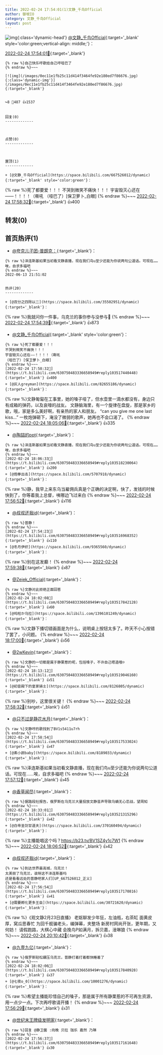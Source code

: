 ```yaml
---
title: 2022-02-24 17:54:01(1)文静_千鸟Official
author: 御坂IO
category: 文静_千鸟Official
layout: post
---
```


![img](/images/ac7482ed1b9a7f203dc68c0c4a77c488a27b108a.jpg){:class='dynamic-head'}
[@文静_千鸟Official](https://space.bilibili.com/667526012/dynamic){:target='_blank' style='color:green;vertical-align: middle;'}：

[2022-02-24 17:54:01🔗](https://t.bilibili.com/630750483336658949){:target='_blank'}

~~~
{% raw %}自己快乐哼歌给自己哼哑巴了
{% endraw %}~~~

[![img](/images/0ec11e1fb25c11d414f3464fe92e180ed7f86676.jpg){:class='dynamic-img'}](/images/0ec11e1fb25c11d414f3464fe92e180ed7f86676.jpg){:target='_blank'}


↪️8 💬487 👍1537


回复(0)
-------------



点赞(0)
-------------



置顶(1)
-------------

+ [@文静_千鸟Official](https://space.bilibili.com/667526012/dynamic){:target='_blank' style='color:green'}：
~~~
{% raw %}死了都要爱！！！
不哭到微笑不痛快！！！
宇宙毁灭心还在——！！！！（嘶吼
（哑巴了）[保卫萝卜_白眼]
{% endraw %}~~~
[2022-02-24 17:58:32🔗](https://t.bilibili.com/630750483336658949#reply103517440448){:target='_blank'} 👍400


转发(0)
-------------



首页热评(1)
-------------

+ [@夸克儿子团-普朗克：](https://space.bilibili.com/326870489/dynamic){:target='_blank'}：
~~~
{% raw %}泽连斯基如果当初看文静直播，现在我们鸟u至少还能为你说两句公道话。可现在……唉，自求多福吧
{% endraw %}~~~
2022-06-13 21:51:02


热评(20)
-------------

+ [@百分之四除以二](https://space.bilibili.com/35502951/dynamic){:target='_blank'}：
~~~
{% raw %}我就问你一件事，乌克兰的事你参与没参与👀
{% endraw %}~~~
[2022-02-24 17:54:39🔗](https://t.bilibili.com/630750483336658949#reply103516933536){:target='_blank'} 👍873
+ [@文静_千鸟Official](https://space.bilibili.com/667526012/dynamic){:target='_blank' style='color:green'}：
~~~
{% raw %}死了都要爱！！！
不哭到微笑不痛快！！！
宇宙毁灭心还在——！！！！（嘶吼
（哑巴了）[保卫萝卜_白眼]
{% endraw %}~~~
[2022-02-24 17:58:32🔗](https://t.bilibili.com/630750483336658949#reply103517440448){:target='_blank'} 👍400
+ [@灰人greyman](https://space.bilibili.com/82655186/dynamic){:target='_blank'}：
~~~
{% raw %}文静匍匐在工事里，她的嗓子哑了，但水壶里一滴水都没有，身边只有成箱的弹药，以及哀嚎的战友。
文静脑海里，有一个旋律在盘旋，那是家乡的歌，哦，家是多么美好啊，有亲热的家人和朋友。
“can you give me one last kiss…”
一枚炮弹砸下，淹没了微弱的歌声，她再也不会口渴了。
{% endraw %}~~~
[2022-02-24 18:05:06🔗](https://t.bilibili.com/630750483336658949#reply103518252432){:target='_blank'} 👍335
+ [@陶喆的ppt](https://space.bilibili.com/326870489/dynamic){:target='_blank'}：
~~~
{% raw %}泽连斯基如果当初看文静直播，现在我们鸟u至少还能为你说两句公道话。可现在……唉，自求多福吧
{% endraw %}~~~
[2022-02-24 18:06:33🔗](https://t.bilibili.com/630750483336658949#reply103518230064){:target='_blank'} 👍200
+ [@炮拳出击](https://space.bilibili.com/5707918/dynamic){:target='_blank'}：
~~~
{% raw %}静，我早上来东乌当雇佣兵真是个正确的决定啊，快了，发钱的时候快到了，你等着我上总督，咦哪边飞过来白
{% endraw %}~~~
[2022-02-24 17:56:52🔗](https://t.bilibili.com/630750483336658949#reply103517219744){:target='_blank'} 👍116
+ [@叔叔还我id](https://space.bilibili.com/12811716/dynamic){:target='_blank'}：
~~~
{% raw %}普静！
{% endraw %}~~~
[2022-02-24 17:54:23🔗](https://t.bilibili.com/630750483336658949#reply103516968352){:target='_blank'} 👍110
+ [@冬月伊织](https://space.bilibili.com/9365560/dynamic){:target='_blank'}：
~~~
{% raw %}别在这发癫！
{% endraw %}~~~
[2022-02-24 17:59:38🔗](https://t.bilibili.com/630750483336658949#reply103517560080){:target='_blank'} 👍87
+ [@Zeiek_Official](https://space.bilibili.com/486034027/dynamic){:target='_blank'}：
~~~
{% raw %}文静对此拒绝正面回答
{% endraw %}~~~
[2022-02-24 18:02:08🔗](https://t.bilibili.com/630750483336658949#reply103517842128){:target='_blank'} 👍60
+ [@呜啦か乌拉](https://space.bilibili.com/1396101249/dynamic){:target='_blank'}：
~~~
{% raw %}文静下播切错画面是为什么，说明桌上按钮太多了。昨天不小心按错了罢了，小问题。
{% endraw %}~~~
[2022-02-24 18:17:00🔗](https://t.bilibili.com/630750483336658949#reply103519502656){:target='_blank'} 👍56
+ [@2wKevin](https://space.bilibili.com/413988693/dynamic){:target='_blank'}：
~~~
{% raw %}文静的一切都是属于静栗惹的呢，包括嗓子，不许自己嗯造哦☺️
{% endraw %}~~~
[2022-02-24 18:13:12🔗](https://t.bilibili.com/630750483336658949#reply103519046160){:target='_blank'} 👍51
+ [@初音殿下的皇家骑士](https://space.bilibili.com/8126805/dynamic){:target='_blank'}：
~~~
{% raw %}别吵，这里很关键！
{% endraw %}~~~
[2022-02-24 17:58:32🔗](https://t.bilibili.com/630750483336658949#reply103517520256){:target='_blank'} 👍51
+ [@只不过是静花水月](https://space.bilibili.com/240578495/dynamic){:target='_blank'}：
~~~
{% raw %}文静哼的歌找到了BV1s5411u7rh
{% endraw %}~~~
[2022-02-24 17:58:54🔗](https://t.bilibili.com/630750483336658949#reply103517533024){:target='_blank'} 👍47
+ [@素小颜baby](https://space.bilibili.com/8189033/dynamic){:target='_blank'}：
~~~
{% raw %}泽连斯基如果当初看文静直播，现在我们鸟u至少还能为你说两句公道话。可现在……唉，自求多福吧
{% endraw %}~~~
[2022-02-24 17:57:12🔗](https://t.bilibili.com/630750483336658949#reply103517310752){:target='_blank'} 👍45
+ [@香草闻尽](https://space.bilibili.com/73880201/dynamic){:target='_blank'}：
~~~
{% raw %}据路段社报告，俄罗斯在乌克兰大量投放文静音声导致乌蝻无心恋战，望周知
{% endraw %}~~~
[2022-02-24 18:33:01🔗](https://t.bilibili.com/630750483336658949#reply103521315296){:target='_blank'} 👍42
+ [@白帝圣剑甘道夫](https://space.bilibili.com/370160494/dynamic){:target='_blank'}：
~~~
{% raw %}主播能唱这个吗？https://b23.tv/BV1SZ4y1c7W1
{% endraw %}~~~
[2022-02-24 18:06:52🔗](https://t.bilibili.com/630750483336658949#reply103518402032){:target='_blank'} 👍42
+ [@叔叔还我id](https://space.bilibili.com/12811716/dynamic){:target='_blank'}：
~~~
{% raw %}到达世界最高城，乌克兰！
太美丽了乌克兰，诶呀这不泽连斯基吗
还是看看远处的普静吧家人们[UP_667526012_正义]
{% endraw %}~~~
[2022-02-24 17:56:54🔗](https://t.bilibili.com/630750483336658949#reply103517170816){:target='_blank'} 👍41
+ [@需要孵化更多王虫](https://space.bilibili.com/30721620/dynamic){:target='_blank'}：
~~~
{% raw %}《观文静2月23日直播》
老妪聊发少年狂，左油瓶，右茶缸
面黄皮厚，窝瓜思春忙
为回千舰骗老头，编弹幕，夹整场
新房村网尚开张，更年期，又何妨！
请假跑路，大棋心中藏
会挽鸟P如满月，拆贝嘉，淦琳狼
{% endraw %}~~~
[2022-02-24 20:10:42🔗](https://t.bilibili.com/630750483336658949#reply103532651328){:target='_blank'} 👍38
+ [@九壹九亿](https://space.bilibili.com/29755625/dynamic){:target='_blank'}：
~~~
{% raw %}俄罗斯轻松碾压乌克兰，普静打着打着都快睡着了
{% endraw %}~~~
[2022-02-24 18:02:06🔗](https://t.bilibili.com/630750483336658949#reply103517840928){:target='_blank'} 👍37
+ [@七夜o_0](https://space.bilibili.com/10001276/dynamic){:target='_blank'}：
~~~
{% raw %}希望主播能珍惜自己的嗓子，那是属于所有静栗惹的不可再生资源，用一点少一点。下次再哼歌请开播！
{% endraw %}~~~
[2022-02-24 17:56:29🔗](https://t.bilibili.com/630750483336658949#reply103517206000){:target='_blank'} 👍31
+ [@世纪末王牌级发明家](https://space.bilibili.com/1930446161/dynamic){:target='_blank'}：
~~~
{% raw %}回复 @静卫菌 :向晚 贝拉 珈乐 嘉然 乃琳
{% endraw %}~~~
[2022-02-24 17:56:37🔗](https://t.bilibili.com/630750483336658949#reply103517161648){:target='_blank'} 👍30


